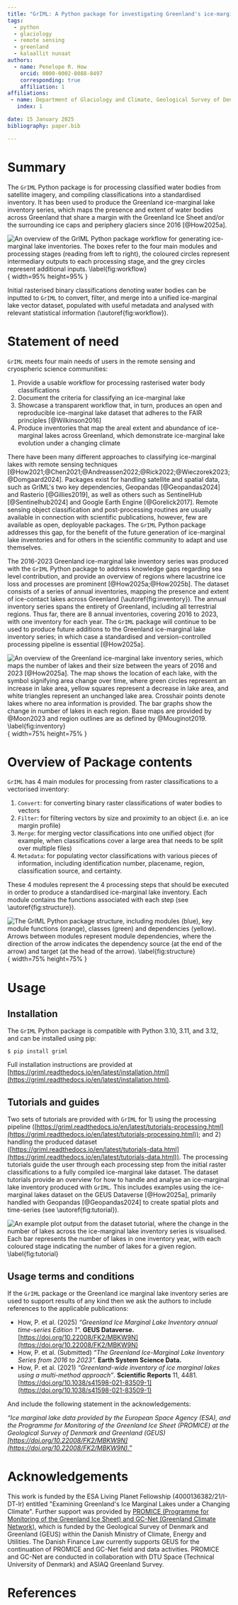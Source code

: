 ```yaml
---
title: "GrIML: A Python package for investigating Greenland's ice-marginal lakes under a changing climate"
tags:
  - python
  - glaciology
  - remote sensing
  - greenland
  - kalaallit nunaat
authors:
  - name: Penelope R. How
    orcid: 0000-0002-8088-8497
    corresponding: true
    affiliation: 1
affiliations:
 - name: Department of Glaciology and Climate, Geological Survey of Denmark and Greenland (GEUS), Nuuk, Greenland
   index: 1

date: 15 January 2025
bibliography: paper.bib

---
```



# Summary

The `GrIML` Python package is for processing classified water bodies from satellite imagery, and compiling classifications into a standardised inventory. It has been used to produce the Greenland ice-marginal lake inventory series, which maps the presence and extent of water bodies across Greenland that share a margin with the Greenland Ice Sheet and/or the surrounding ice caps and periphery glaciers since 2016 [@How2025a]. 

![An overview of the GrIML Python package workflow for generating ice-marginal lake inventories. The boxes refer to the four main modules and processing stages (reading from left to right), the coloured circles represent intermediary outputs to each processing stage, and the grey circles represent additional inputs. \label{fig:workflow}](https://github.com/GEUS-Glaciology-and-Climate/GrIML/blob/main/docs/figures/griml_workflow_without_gee.png?raw=true){ width=95% height=95% }


Initial rasterised binary classifications denoting water bodies can be inputted to `GrIML` to convert, filter, and merge into a unified ice-marginal lake vector dataset, populated with useful metadata and analysed with relevant statistical information (\autoref{fig:workflow}).

# Statement of need

`GrIML` meets four main needs of users in the remote sensing and cryospheric science communities:

1. Provide a usable workflow for processing rasterised water body classifications
2. Document the criteria for classifying an ice-marginal lake
3. Showcase a transparent workflow that, in turn, produces an open and reproducible ice-marginal lake dataset that adheres to the FAIR principles [@Wilkinson2016]
4. Produce inventories that map the areal extent and abundance of ice-marginal lakes across Greenland, which demonstrate ice-marginal lake evolution under a changing climate

There have been many different approaches to classifying ice-marginal lakes with remote sensing techniques [@How2021;@Chen2021;@Andreassen2022;@Rick2022;@Wieczorek2023;@Domgaard2024]. Packages exist for handling satellite and spatial data, such as GrIML's two key dependencies, Geopandas [@Geopandas2024] and Rasterio [@Gillies2019], as well as others such as SentinelHub [@Sentinelhub2024] and Google Earth Engine [@Gorelick2017]. Remote sensing object classification and post-processing routines are usually available in connection with scientific publications, however, few are available as open, deployable packages. The `GrIML` Python package addresses this gap, for the benefit of the future generation of ice-marginal lake inventories and for others in the scientific community to adapt and use themselves. 

The 2016-2023 Greenland ice-marginal lake inventory series was produced with the `GrIML` Python package to address knowledge gaps regarding sea level contribution, and provide an overview of regions where lacustrine ice loss and processes are prominent [@How2025a;@How2025b]. The dataset consists of a series of annual inventories, mapping the presence and extent of ice-contact lakes across Greenland (\autoref{fig:inventory}). The annual inventory series spans the entirety of Greenland, including all terrestrial regions. Thus far, there are 8 annual inventories, covering 2016 to 2023, with one inventory for each year. The `GrIML` package will continue to be used to produce future additions to the Greenland ice-marginal lake inventory series; in which case a standardised and version-controlled processing pipeline is essential [@How2025a].

![An overview of the Greenland ice-marginal lake inventory series, which maps the number of lakes and their size between the years of 2016 and 2023 [@How2025a]. The map shows the location of each lake, with the symbol signifying area change over time, where green circles represent an increase in lake area, yellow squares represent a decrease in lake area, and white triangles represent an unchanged lake area. Crosshair points denote lakes where no area information is provided. The bar graphs show the change in number of lakes in each region. Base maps are provided by @Moon2023 and region outlines are as defined by @Mouginot2019. \label{fig:inventory}](https://github.com/GEUS-Glaciology-and-Climate/GrIML/blob/main/docs/figures/iml_dataset_overview.png?raw=true){ width=75% height=75% }


# Overview of Package contents

`GrIML` has 4 main modules for processing from raster classifications to a vectorised inventory:

1. `Convert`: for converting binary raster classifications of water bodies to vectors
2. `Filter`: for filtering vectors by size and proximity to an object (i.e. an ice margin profile)
3. `Merge`: for merging vector classifications into one unified object (for example, when classifications cover a large area that needs to be split over multiple files)
4. `Metadata`: for populating vector classifications with various pieces of information, including identification number, placename, region, classification source, and certainty.

These 4 modules represent the 4 processing steps that should be executed in order to produce a standardised ice-marginal lake inventory. Each module contains the functions associated with each step (see \autoref{fig:structure}).

![The GrIML Python package structure, including modules (blue), key module functions (orange), classes (green) and dependencies (yellow). Arrows between modules represent module dependencies, where the direction of the arrow indicates the dependency source (at the end of the arrow) and target (at the head of the arrow). \label{fig:structure}](https://github.com/GEUS-Glaciology-and-Climate/GrIML/blob/main/docs/figures/griml_package_structure.png?raw=true){ width=75% height=75% }


# Usage
## Installation

The `GrIML` Python package is compatible with Python 3.10, 3.11, and 3.12, and can be installed using pip:

```
$ pip install griml
```

Full installation instructions are provided at [https://griml.readthedocs.io/en/latest/installation.html](https://griml.readthedocs.io/en/latest/installation.html).


## Tutorials and guides

Two sets of tutorials are provided with `GrIML` for 1) using the processing pipeline ([https://griml.readthedocs.io/en/latest/tutorials-processing.html](https://griml.readthedocs.io/en/latest/tutorials-processing.html)); and 2) handling the produced dataset ([https://griml.readthedocs.io/en/latest/tutorials-data.html](https://griml.readthedocs.io/en/latest/tutorials-data.html)). The processing tutorials guide the user through each processing step from the initial raster classifications to a fully compiled ice-marginal lake dataset. The dataset tutorials provide an overview for how to handle and analyse an ice-marginal lake inventory produced with `GrIML`. This includes examples using the ice-marginal lakes dataset on the GEUS Dataverse [@How2025a], primarily handled with Geopandas [@Geopandas2024] to create spatial plots and time-series (see \autoref{fig:tutorial}).

![An example plot output from the dataset tutorial, where the change in the number of lakes across the ice-marginal lake inventory series is visualised. Each bar represents the number of lakes in one inventory year, with each coloured stage indicating the number of lakes for a given region. \label{fig:tutorial}](https://github.com/GEUS-Glaciology-and-Climate/GrIML/blob/main/docs/figures/iml_time_series_plot.png?raw=true)


## Usage terms and conditions

If the `GrIML` package or the Greenland ice marginal lake inventory series are used to support results of any kind then we ask the authors to include references to the applicable publications:

- How, P. et al. (2025) *“Greenland Ice Marginal Lake Inventory annual time-series Edition 1”.* **GEUS Dataverse.** [https://doi.org/10.22008/FK2/MBKW9N](https://doi.org/10.22008/FK2/MBKW9N)
- How, P. et al. (Submitted) *“The Greenland Ice-Marginal Lake Inventory Series from 2016 to 2023”.* **Earth System Science Data.**
- How, P. et al. (2021) *“Greenland-wide inventory of ice marginal lakes using a multi-method approach”*. **Scientific Reports** 11, 4481. [https://doi.org/10.1038/s41598-021-83509-1](https://doi.org/10.1038/s41598-021-83509-1)

And include the following statement in the acknowledgements:

*“Ice marginal lake data provided by the European Space Agency (ESA), and the Programme for Monitoring of the Greenland Ice Sheet (PROMICE) at the Geological Survey of Denmark and Greenland (GEUS) [https://doi.org/10.22008/FK2/MBKW9N](https://doi.org/10.22008/FK2/MBKW9N).”*


# Acknowledgements

This work is funded by the ESA Living Planet Fellowship (4000136382/21/I-DT-lr) entitled "Examining Greenland's Ice Marginal Lakes under a Changing Climate". Further support was provided by [PROMICE (Programme for Monitoring of the Greenland Ice Sheet) and GC-Net (Greenland Climate Network)](https://promice.org), which is funded by the Geological Survey of Denmark and Greenland (GEUS) within the Danish Ministry of Climate, Energy and Utilities. The Danish Finance Law currently supports GEUS for the continuation of PROMICE and GC-Net field and data activities. PROMICE and GC-Net are conducted in collaboration with DTU Space (Technical University of Denmark) and ASIAQ Greenland Survey.



# References

